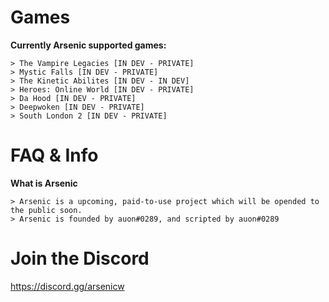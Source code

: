 # Games

**Currently Arsenic supported games:**

    > The Vampire Legacies [IN DEV - PRIVATE]
    > Mystic Falls [IN DEV - PRIVATE]
    > The Kinetic Abilites [IN DEV - IN DEV]
    > Heroes: Online World [IN DEV - PRIVATE]
    > Da Hood [IN DEV - PRIVATE]
    > Deepwoken [IN DEV - PRIVATE]
    > South London 2 [IN DEV - PRIVATE]
    
# FAQ & Info

**What is Arsenic**

    > Arsenic is a upcoming, paid-to-use project which will be opended to the public soon.
    > Arsenic is founded by auon#0289, and scripted by auon#0289
    
# Join the Discord

https://discord.gg/arsenicw
